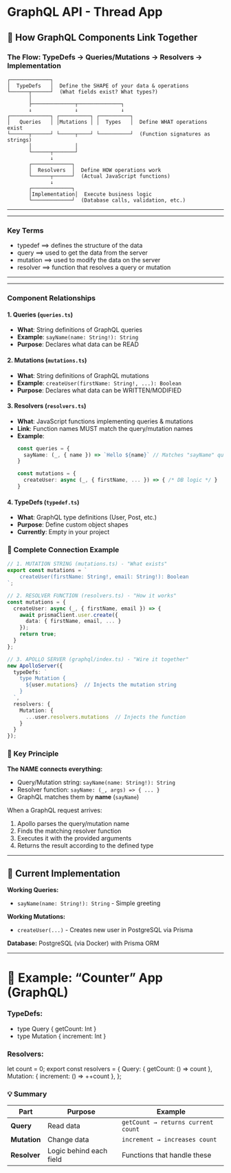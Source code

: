# GraphQL API - Thread App


## 🔗 How GraphQL Components Link Together

### The Flow: TypeDefs → Queries/Mutations → Resolvers → Implementation

```
┌─────────────┐
│  TypeDefs   │  Define the SHAPE of your data & operations
└──────┬──────┘  (What fields exist? What types?)
       │
       ├──────────────┬──────────────┐
       ↓              ↓              ↓
┌─────────────┐ ┌──────────┐ ┌──────────┐
│   Queries   │ │Mutations │ │  Types   │  Define WHAT operations exist
└──────┬──────┘ └─────┬────┘ └──────────┘  (Function signatures as strings)
       │              │
       └──────┬───────┘
              ↓
       ┌─────────────┐
       │  Resolvers  │  Define HOW operations work
       └──────┬──────┘  (Actual JavaScript functions)
              ↓
       ┌─────────────┐
       │Implementation│  Execute business logic
       └─────────────┘  (Database calls, validation, etc.)
```
---
---

### Key Terms

- typedef ==> defines the structure of the data
- query ==> used to get the data from the server
- mutation ==> used to modify the data on the server
- resolver ==> function that resolves a query or mutation

---
---

### Component Relationships

#### 1. **Queries** (`queries.ts`)
- **What**: String definitions of GraphQL queries
- **Example**: `sayName(name: String!): String`
- **Purpose**: Declares what data can be READ

#### 2. **Mutations** (`mutations.ts`)
- **What**: String definitions of GraphQL mutations
- **Example**: `createUser(firstName: String!, ...): Boolean`
- **Purpose**: Declares what data can be WRITTEN/MODIFIED

#### 3. **Resolvers** (`resolvers.ts`)
- **What**: JavaScript functions implementing queries & mutations
- **Link**: Function names MUST match the query/mutation names
- **Example**:
  ```typescript
  const queries = {
    sayName: (_, { name }) => `Hello ${name}` // Matches "sayName" query
  }
  
  const mutations = {
    createUser: async (_, { firstName, ... }) => { /* DB logic */ }
  }
  ```

#### 4. **TypeDefs** (`typedef.ts`)
- **What**: GraphQL type definitions (User, Post, etc.)
- **Purpose**: Define custom object shapes
- **Currently**: Empty in your project

### 🔄 Complete Connection Example

```typescript
// 1. MUTATION STRING (mutations.ts) - "What exists"
export const mutations = `
    createUser(firstName: String!, email: String!): Boolean
`;

// 2. RESOLVER FUNCTION (resolvers.ts) - "How it works"
const mutations = {
  createUser: async (_, { firstName, email }) => {
    await prismaClient.user.create({
      data: { firstName, email, ... }
    });
    return true;
  }
};

// 3. APOLLO SERVER (graphql/index.ts) - "Wire it together"
new ApolloServer({
  typeDefs: `
    type Mutation {
      ${user.mutations}  // Injects the mutation string
    }
  `,
  resolvers: {
    Mutation: {
      ...user.resolvers.mutations  // Injects the function
    }
  }
});
```

### 🎯 Key Principle

**The NAME connects everything:**
- Query/Mutation string: `sayName(name: String!): String`
- Resolver function: `sayName: (_, args) => { ... }`
- GraphQL matches them by **name** (`sayName`)

When a GraphQL request arrives:
1. Apollo parses the query/mutation name
2. Finds the matching resolver function
3. Executes it with the provided arguments
4. Returns the result according to the defined type

---

## 🚀 Current Implementation

**Working Queries:**
- `sayName(name: String!): String` - Simple greeting

**Working Mutations:**
- `createUser(...)` - Creates new user in PostgreSQL via Prisma

**Database:** PostgreSQL (via Docker) with Prisma ORM


---

# 🧩 Example: “Counter” App (GraphQL)


### TypeDefs:

- type Query { getCount: Int }
- type Mutation { increment: Int }

### Resolvers:

let count = 0;
export const resolvers = {
  Query: { getCount: () => count },
  Mutation: { increment: () => ++count },
};



### 💡 Summary

| Part         | Purpose                 | Example                            |
| ------------ | ----------------------- | ---------------------------------- |
| **Query**    | Read data               | `getCount → returns current count` |
| **Mutation** | Change data             | `increment → increases count`      |
| **Resolver** | Logic behind each field | Functions that handle these        |
